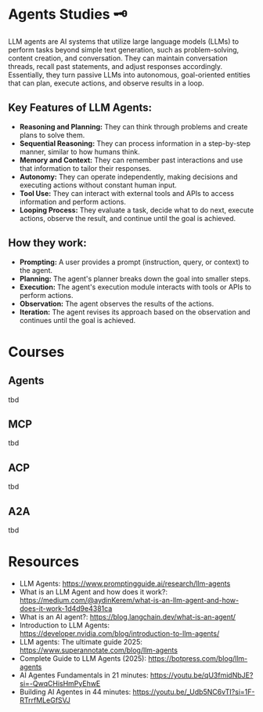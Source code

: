 # Agents Studies 🗝️

LLM agents are AI systems that utilize large language models (LLMs) to perform tasks beyond simple text generation, such as problem-solving, content creation, and conversation. They can maintain conversation threads, recall past statements, and adjust responses accordingly. Essentially, they turn passive LLMs into autonomous, goal-oriented entities that can plan, execute actions, and observe results in a loop. 

## Key Features of LLM Agents:
- **Reasoning and Planning:** They can think through problems and create plans to solve them. 
- **Sequential Reasoning:** They can process information in a step-by-step manner, similar to how humans think. 
- **Memory and Context:** They can remember past interactions and use that information to tailor their responses. 
- **Autonomy:** They can operate independently, making decisions and executing actions without constant human input. 
- **Tool Use:** They can interact with external tools and APIs to access information and perform actions. 
- **Looping Process:** They evaluate a task, decide what to do next, execute actions, observe the result, and continue until the goal is achieved.

## How they work:
- **Prompting:** A user provides a prompt (instruction, query, or context) to the agent. 
- **Planning:** The agent's planner breaks down the goal into smaller steps. 
- **Execution:** The agent's execution module interacts with tools or APIs to perform actions. 
- **Observation:** The agent observes the results of the actions. 
- **Iteration:** The agent revises its approach based on the observation and continues until the goal is achieved. 

# Courses
## Agents
tbd

## MCP
tbd

## ACP
tbd

## A2A
tbd

# Resources
- LLM Agents: https://www.promptingguide.ai/research/llm-agents
- What is an LLM Agent and how does it work?: https://medium.com/@aydinKerem/what-is-an-llm-agent-and-how-does-it-work-1d4d9e4381ca
- What is an AI agent?: https://blog.langchain.dev/what-is-an-agent/
- Introduction to LLM Agents: https://developer.nvidia.com/blog/introduction-to-llm-agents/
- LLM agents: The ultimate guide 2025: https://www.superannotate.com/blog/llm-agents
- Complete Guide to LLM Agents (2025): https://botpress.com/blog/llm-agents
- AI Agentes Fundamentals in 21 minutes: https://youtu.be/qU3fmidNbJE?si=-QwqCHisHmPyEhwE
- Building AI Agentes in 44 minutes: https://youtu.be/_Udb5NC6vTI?si=1F-RTrrfMLeGfSVJ
